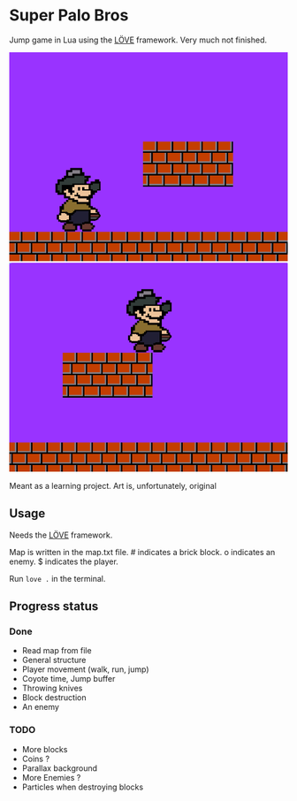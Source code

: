 # Super Palo Bros

Jump game in Lua using the [LÖVE](https://love2d.org/) framework. Very much not finished.

![Screenshot](./imgs/demo1.png)
![Screenshot](./imgs/demo2.png)

Meant as a learning project. Art is, unfortunately, original

## Usage

Needs the [LÖVE](https://love2d.org/) framework.

Map is written in the map.txt file. # indicates a brick block. o indicates an enemy. $ indicates the player.

Run `love .` in the terminal.

## Progress status

### Done

- Read map from file
- General structure
- Player movement (walk, run, jump)
- Coyote time, Jump buffer
- Throwing knives
- Block destruction
- An enemy

### TODO

- More blocks
- Coins ?
- Parallax background
- More Enemies ?
- Particles when destroying blocks
